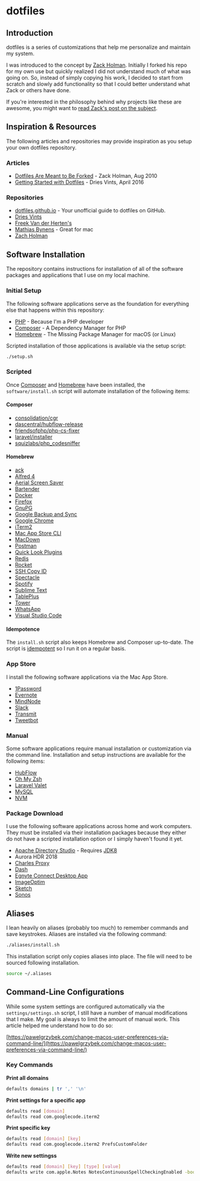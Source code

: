 # dotfiles

## Introduction

dotfiles is a series of customizations that help me personalize and maintain my system.

I was introduced to the concept by [Zack Holman](https://github.com/holman/dotfiles). Initially I forked his repo for my own use but quickly realized I did not understand much of what was going on. So, instead of simply copying his work, I decided to start from scratch and slowly add functionality so that I could better understand what Zack or others have done.

If you're interested in the philosophy behind why projects like these are awesome, you might want to [read Zack's post on the
subject](http://zachholman.com/2010/08/dotfiles-are-meant-to-be-forked/).

## Inspiration & Resources

The following articles and repositories may provide inspiration as you setup your own dotfiles repository.

### Articles

* [Dotfiles Are Meant to Be Forked](http://zachholman.com/2010/08/dotfiles-are-meant-to-be-forked/) - Zack Holman, Aug 2010
* [Getting Started with Dotfiles](https://driesvints.com/blog/getting-started-with-dotfiles/) - Dries Vints, April 2016

### Repositories

* [dotfiles.github.io](https://dotfiles.github.io/) - Your unofficial guide to dotfiles on GitHub.
* [Dries Vints](https://github.com/driesvints/dotfiles)
* [Freek Van der Herten's](https://github.com/freekmurze/dotfiles)
* [Mathias Bynens](https://github.com/mathiasbynens/dotfiles) - Great for mac
* [Zach Holman](https://github.com/holman/dotfiles)

## Software Installation

The repository contains instructions for installation of all of the software packages and applications that I use on my local machine.

### Initial Setup

The following software applications serve as the foundation for everything else that happens within this repository:

* [PHP](https://www.php.net/) - Because I'm a PHP developer
* [Composer](https://getcomposer.org/) - A Dependency Manager for PHP
* [Homebrew](https://brew.sh/) - The Missing Package Manager for macOS (or Linux)

Scripted installation of those applications is available via the setup script:

```bash
./setup.sh
```

### Scripted

Once [Composer](software/composer.md) and [Homebrew](software/homebrew.md) have been installed, the `software/install.sh` script will automate installation of the following items:

#### Composer

* [consolidation/cgr](https://github.com/consolidation/cgr)
* [dascentral/hubflow-release](https://packagist.org/packages/dascentral/hubflow-release)
* [friendsofphp/php-cs-fixer](https://github.com/FriendsOfPHP/PHP-CS-Fixer)
* [laravel/installer](https://laravel.com/docs/master)
* [squizlabs/php_codesniffer](https://github.com/squizlabs/PHP_CodeSniffer)

#### Homebrew

* [ack](https://beyondgrep.com/install/)
* [Alfred 4](https://www.alfredapp.com/)
* [Aerial Screen Saver](https://github.com/JohnCoates/Aerial)
* [Bartender](https://www.macbartender.com)
* [Docker](https://www.docker.com/products/docker-desktop)
* [Firefox](https://www.mozilla.org/en-US/exp/firefox/new/)
* [GnuPG](https://gnupg.org)
* [Google Backup and Sync](https://www.google.com/drive/download/backup-and-sync/)
* [Google Chrome](https://www.google.com/chrome)
* [iTerm2](https://www.iterm2.com/)
* [Mac App Store CLI](https://github.com/mas-cli/mas)
* [MacDown](https://macdown.uranusjr.com/)
* [Postman](https://www.getpostman.com)
* [Quick Look Plugins](https://github.com/sindresorhus/quick-look-plugins)
* [Redis](https://redis.io/)
* [Rocket](https://matthewpalmer.net/rocket/)
* [SSH Copy ID](https://www.ssh.com/ssh/copy-id)
* [Spectacle](https://www.spectacleapp.com/)
* [Spotify](https://www.spotify.com/us/)
* [Sublime Text](www.sublimetext.com/)
* [TablePlus](https://tableplus.io)
* [Tower](https://www.git-tower.com/mac)
* [WhatsApp](https://www.whatsapp.com)
* [Visual Studio Code](https://code.visualstudio.com)

#### Idempotence

The `install.sh` script also keeps Homebrew and Composer up-to-date. The script is [idempotent](https://en.wikipedia.org/wiki/Idempotence) so I run it on a regular basis.

### App Store

I install the following software applications via the Mac App Store.

* [1Password](https://1password.com/)
* [Evernote](https://evernote.com/download)
* [MindNode](https://mindnode.com/)
* [Slack](https://slack.com/)
* [Transmit](https://panic.com/transmit/)
* [Tweetbot](https://tapbots.com/tweetbot/mac/)

### Manual

Some software applications require manual installation or customization via the command line. Installation and setup instructions are available for the following items:

* [HubFlow](software/hubflow.md)
* [Oh My Zsh](software/zsh.md)
* [Laravel Valet](software/laravel-valet.md)
* [MySQL](software/mysql.md)
* [NVM](software/nvm.md)

### Package Download

I use the following software applications across home and work computers. They must be installed via their installation packages because they either do not have a scripted installation option or I simply haven't found it yet.

* [Apache Directory Studio](http://directory.apache.org/studio/) - Requires [JDK8](https://www.oracle.com/technetwork/pt/java/javase/downloads/jdk8-downloads-2133151.html)
* Aurora HDR 2018
* [Charles Proxy](https://www.charlesproxy.com/)
* [Dash](https://kapeli.com/dash)
* [Egnyte Connect Desktop App](https://akqa.egnyte.com/app/index.do#appstore/addons-integrations/)
* [ImageOptim](https://imageoptim.com/mac)
* [Sketch](https://www.sketchapp.com/)
* [Sonos](http://www.sonos.com/en-us/controller-app)

## Aliases

I lean heavily on aliases (probably too much) to remember commands and save keystrokes. Aliases are installed via the following command:

```bash
./aliases/install.sh
```

This installation script only copies aliases into place. The file will need to be sourced following installation.

```bash
source ~/.aliases
```

## Command-Line Configurations

While some system settings are configured automatically via the `settings/settings.sh` script, I still have a number of manual modifications that I make. My goal is always to limit the amount of manual work. This article helped me understand how to do so:

[https://pawelgrzybek.com/change-macos-user-preferences-via-command-line/](https://pawelgrzybek.com/change-macos-user-preferences-via-command-line/)

### Key Commands

**Print all domains**

```bash
defaults domains | tr ',' '\n'
```

**Print settings for a specific app**

```bash
defaults read [domain]
defaults read com.googlecode.iterm2
```

**Print specific key**

```bash
defaults read [domain] [key]
defaults read com.googlecode.iterm2 PrefsCustomFolder
```

**Write new settingss**

```bash
defaults read [domain] [key] [type] [value]
defaults write com.apple.Notes NotesContinuousSpellCheckingEnabled -bool true
```
